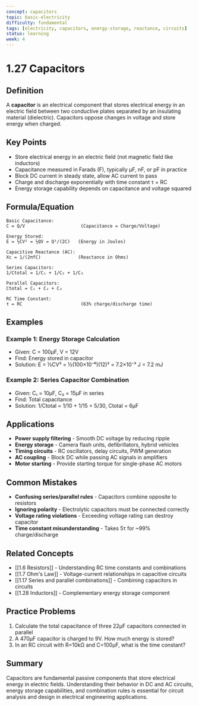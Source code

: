 ```yaml
---
concept: capacitors
topic: basic-electricity
difficulty: fundamental
tags: [electricity, capacitors, energy-storage, reactance, circuits]
status: learning
week: 4
---
```


# 1.27 Capacitors

## Definition
A **capacitor** is an electrical component that stores electrical energy in an electric field between two conductive plates separated by an insulating material (dielectric). Capacitors oppose changes in voltage and store energy when charged.

## Key Points
- Store electrical energy in an electric field (not magnetic field like inductors)
- Capacitance measured in Farads (F), typically μF, nF, or pF in practice
- Block DC current in steady state, allow AC current to pass
- Charge and discharge exponentially with time constant τ = RC
- Energy storage capability depends on capacitance and voltage squared

## Formula/Equation
```
Basic Capacitance:
C = Q/V                     (Capacitance = Charge/Voltage)

Energy Stored:
E = ½CV² = ½QV = Q²/(2C)   (Energy in Joules)

Capacitive Reactance (AC):
Xc = 1/(2πfC)              (Reactance in Ohms)

Series Capacitors:
1/Ctotal = 1/C₁ + 1/C₂ + 1/C₃

Parallel Capacitors:
Ctotal = C₁ + C₂ + C₃

RC Time Constant:
τ = RC                      (63% charge/discharge time)
```

## Examples
### Example 1: Energy Storage Calculation
- Given: C = 100μF, V = 12V
- Find: Energy stored in capacitor
- Solution: E = ½CV² = ½(100×10⁻⁶)(12)² = 7.2×10⁻³ J = 7.2 mJ

### Example 2: Series Capacitor Combination
- Given: C₁ = 10μF, C₂ = 15μF in series
- Find: Total capacitance
- Solution: 1/Ctotal = 1/10 + 1/15 = 5/30, Ctotal = 6μF

## Applications
- **Power supply filtering** - Smooth DC voltage by reducing ripple
- **Energy storage** - Camera flash units, defibrillators, hybrid vehicles
- **Timing circuits** - RC oscillators, delay circuits, PWM generation
- **AC coupling** - Block DC while passing AC signals in amplifiers
- **Motor starting** - Provide starting torque for single-phase AC motors

## Common Mistakes
- **Confusing series/parallel rules** - Capacitors combine opposite to resistors
- **Ignoring polarity** - Electrolytic capacitors must be connected correctly
- **Voltage rating violations** - Exceeding voltage rating can destroy capacitor
- **Time constant misunderstanding** - Takes 5τ for ~99% charge/discharge

## Related Concepts
- [[1.6 Resistors]] - Understanding RC time constants and combinations
- [[1.7 Ohm's Law]] - Voltage-current relationships in capacitive circuits
- [[1.17 Series and parallel combinations]] - Combining capacitors in circuits
- [[1.28 Inductors]] - Complementary energy storage component

## Practice Problems
1. Calculate the total capacitance of three 22μF capacitors connected in parallel
2. A 470μF capacitor is charged to 9V. How much energy is stored?
3. In an RC circuit with R=10kΩ and C=100μF, what is the time constant?

## Summary
Capacitors are fundamental passive components that store electrical energy in electric fields. Understanding their behavior in DC and AC circuits, energy storage capabilities, and combination rules is essential for circuit analysis and design in electrical engineering applications.